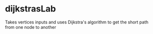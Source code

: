 # dijkstrasLab
Takes vertices inputs and uses Dijkstra's algorithm to get the short path from one node to another
